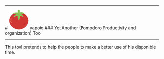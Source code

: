 <hr/>
# <img src="public/images/tomato64.png"/> yapoto
### Yet Another (Pomodoro|Productivity and organization) Tool
<hr/>

This tool pretends to help the people to make a better use of his disponible time.
